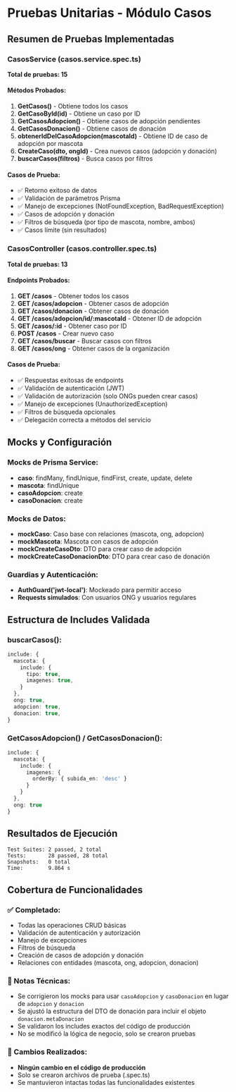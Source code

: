 # Pruebas Unitarias - Módulo Casos

## Resumen de Pruebas Implementadas

### CasosService (casos.service.spec.ts)
**Total de pruebas: 15**

#### Métodos Probados:
1. **GetCasos()** - Obtiene todos los casos
2. **GetCasoById(id)** - Obtiene un caso por ID
3. **GetCasosAdopcion()** - Obtiene casos de adopción pendientes
4. **GetCasosDonacion()** - Obtiene casos de donación
5. **obtenerIdDelCasoAdopcion(mascotaId)** - Obtiene ID de caso de adopción por mascota
6. **CreateCaso(dto, ongId)** - Crea nuevos casos (adopción y donación)
7. **buscarCasos(filtros)** - Busca casos por filtros

#### Casos de Prueba:
- ✅ Retorno exitoso de datos
- ✅ Validación de parámetros Prisma
- ✅ Manejo de excepciones (NotFoundException, BadRequestException)
- ✅ Casos de adopción y donación
- ✅ Filtros de búsqueda (por tipo de mascota, nombre, ambos)
- ✅ Casos límite (sin resultados)

### CasosController (casos.controller.spec.ts)
**Total de pruebas: 13**

#### Endpoints Probados:
1. **GET /casos** - Obtener todos los casos
2. **GET /casos/adopcion** - Obtener casos de adopción
3. **GET /casos/donacion** - Obtener casos de donación
4. **GET /casos/adopcion/id/:mascotaId** - Obtener ID de adopción
5. **GET /casos/:id** - Obtener caso por ID
6. **POST /casos** - Crear nuevo caso
7. **GET /casos/buscar** - Buscar casos con filtros
8. **GET /casos/ong** - Obtener casos de la organización

#### Casos de Prueba:
- ✅ Respuestas exitosas de endpoints
- ✅ Validación de autenticación (JWT)
- ✅ Validación de autorización (solo ONGs pueden crear casos)
- ✅ Manejo de excepciones (UnauthorizedException)
- ✅ Filtros de búsqueda opcionales
- ✅ Delegación correcta a métodos del servicio

## Mocks y Configuración

### Mocks de Prisma Service:
- **caso**: findMany, findUnique, findFirst, create, update, delete
- **mascota**: findUnique
- **casoAdopcion**: create
- **casoDonacion**: create

### Mocks de Datos:
- **mockCaso**: Caso base con relaciones (mascota, ong, adopcion)
- **mockMascota**: Mascota con casos de adopción
- **mockCreateCasoDto**: DTO para crear caso de adopción
- **mockCreateCasoDonacionDto**: DTO para crear caso de donación

### Guardias y Autenticación:
- **AuthGuard('jwt-local')**: Mockeado para permitir acceso
- **Requests simulados**: Con usuarios ONG y usuarios regulares

## Estructura de Includes Validada

### buscarCasos():
```typescript
include: {
  mascota: {
    include: {
      tipo: true,
      imagenes: true,
    }
  },
  ong: true,
  adopcion: true,
  donacion: true,
}
```

### GetCasosAdopcion() / GetCasosDonacion():
```typescript
include: {
  mascota: {
    include: {
      imagenes: {
        orderBy: { subida_en: 'desc' }
      }
    }
  },
  ong: true
}
```

## Resultados de Ejecución

```
Test Suites: 2 passed, 2 total
Tests:       28 passed, 28 total
Snapshots:   0 total
Time:        9.864 s
```

## Cobertura de Funcionalidades

### ✅ Completado:
- Todas las operaciones CRUD básicas
- Validación de autenticación y autorización
- Manejo de excepciones
- Filtros de búsqueda
- Creación de casos de adopción y donación
- Relaciones con entidades (mascota, ong, adopcion, donacion)

### 📝 Notas Técnicas:
- Se corrigieron los mocks para usar `casoAdopcion` y `casoDonacion` en lugar de `adopcion` y `donacion`
- Se ajustó la estructura del DTO de donación para incluir el objeto `donacion.metaDonacion`
- Se validaron los includes exactos del código de producción
- No se modificó la lógica de negocio, solo se crearon pruebas

### 🔧 Cambios Realizados:
- **Ningún cambio en el código de producción**
- Solo se crearon archivos de prueba (.spec.ts)
- Se mantuvieron intactas todas las funcionalidades existentes
